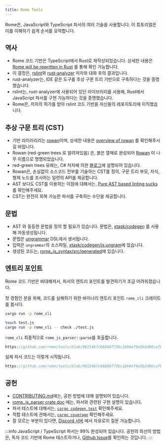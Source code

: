 ```yaml
---
title: Rome Tools
---
```


Rome은, JavaScript와 TypeScript 파서의 여러 기술을 사용합니다. 이 튜토리얼은 이를 이해하기 쉽게 순서를 요약합니다.

<!--truncate-->

## 역사

- Rome 코드 기반은 TypeScript에서 Rust로 재작성되었습니다. 상세한 내용은 [Rome will be rewritten in Rust](https://rome.tools/blog/2021/09/21/rome-will-be-rewritten-in-rust) 를 통해 확인 가능합니다.
- 이 결정은, [rslint](https://github.com/rslint/rslint)와 [rust-analyzer](https://github.com/rust-lang/rust-analyzer) 저자와 대화 후의 결과입니다.
- rust-analyzer는, IDE 같은 도구를 추상 구문 트리 기반으로 구축하다는 것을 증명했습니다.
- rslint는, rust-analyzer에 사용되어 있던 라이브러리를 사용해,  Rust에서 JavaScript 파서를 구현 가능하다는 것을 증명했습니다.
- Rome은, 저자의 허가를 받아 rslint 코드 기반을 자신들의 레포지토리에 이직했습니다.

## 추상 구문 트리 (CST)

- 기반 라이러리리는 [rowan](https://github.com/rust-analyzer/rowan)이며, 상세한 내용은 [overview of rowan](https://github.com/rust-lang/rust-analyzer/blob/master/docs/dev/syntax.md) 를 확인해주시길 바랍니다.
- Rowan (red-green trees 로 알려져있음) 은, 붉은 열매로 완성되어 [Rowan](https://en.wikipedia.org/wiki/Rowan) 이 나무 이름으로 명명되었습니다.
- red-green trees 유래는, C# 저자에 의한 [블로그](https://ericlippert.com/2012/06/08/red-green-trees/)에 설명되어 있습니다.
- Rowan은, 손실없이 소스코드 전부를 기술하는 CST를 정의, 구문 트리 부모, 자식, 형제 노드를 조사하는 일련의 API를 제공합니다.
- AST 보다도 CST를 이용하는 이점에 대해서는, [Pure AST based linting sucks](https://rdambrosio016.github.io/rust/2020/09/18/pure-ast-based-linting-sucks.html) 를 확인해주세요.
- CST는 완전히 회복 가능한 파서를 구축하는 수단을 제공합니다.

## 문법

- AST 와 동등한 문법을 정의 할 필요가 있습니다. 문법은, [xtask/codegen](https://github.com/rome/tools/tree/main/xtask/codegen) 를 사용해 자동생성됩니다.
- 문법은 [ungrammar](https://github.com/rust-analyzer/ungrammar) DSL에서 생서됩니다.
- 입력은 `ungrammar`의 소스파일, [xtask/codegen/js.ungram](https://github.com/rome/tools/blob/main/xtask/codegen/js.ungram)에 있습니다.
- 생성된 코드는,  [rome_js_syntax/src/generated](https://github.com/rome/tools/tree/main/crates/rome_js_syntax/src/generated)에 있습니다.

## 엔트리 포인트

Rome 코드 기반은 비대해져서, 파서의 엔트리 포인트를 발견하기가 조금 어려워졌습니다.

첫 경험인 분을 위해, 코드를 실해하기 위한 바이너리 엔트리 포인트 `rome_cli` 크레이트를 봅시다.

```bash
cargo run -p rome_cli

touch test.js
cargo run -p rome_cli -- check ./test.js
```

`rome_cli` 최종적으로 `rome_js_parser::parse`를 호출합니다.

```rust reference
https://github.com/rome/tools/blob/9815467c66688773bc1bb6ef9a5b2d86ca7b3682/crates/rome_js_parser/src/parse.rs#L178-L187
```

실제 파서 코드는 이렇게 시작됩니다.

```rust reference
https://github.com/rome/tools/blob/9815467c66688773bc1bb6ef9a5b2d86ca7b3682/crates/rome_js_parser/src/syntax/program.rs#L14-L17
```

## 공헌

- [CONTRIBUTING.md](https://github.com/rome/tools/blob/main/CONTRIBUTING.md)에는, 공헌 방법에 대해 설명되어 있습니다.
- [rome_js_parser crate doc](https://rome.github.io/tools/rome_js_parser/index.html) 에는, 파서와 관련된 구현 설명이 있습니다.
- 파서 테스트에 대해서는, [`cargo codegen test`](https://github.com/rome/tools/tree/main/xtask/codegen#cargo-codegen-test) 확인해주세요.
- 적합 테스트에 관해서는,  [`cargo coverage`](https://github.com/rome/tools/tree/main/xtask/coverage) 확인해주세요.
- 잘 모르는 부분이 있다면, [Discord 서버](https://discord.com/invite/rome) 에서 자유로히 질문 가능합니다.

:::info
JavaScript / TypeScript 파서는 99% 완성되어 있습니다. 공헌의 최선의 방법은, 독자 코드 기반에 Rome 테스트하거나, [Github Issue](https://github.com/rome/tools/issues)를 확인하는 것입니다.
:::
